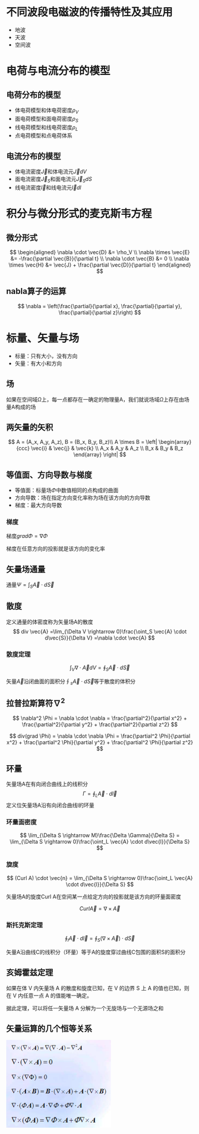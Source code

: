 # 不同波段电磁波的传播特性及其应用

- 地波
- 天波
- 空间波

# 电荷与电流分布的模型

## 电荷分布的模型

- 体电荷模型和体电荷密度$\rho_V$
- 面电荷模型和面电荷密度$\rho_S$
- 线电荷模型和线电荷密度$\rho_L$
- 点电荷模型和点电荷体系

## 电流分布的模型

- 体电流密度$\vec{J}$和体电流元$\vec{J}dV$
- 面电流密度$\vec{J}_S$和面电流元$\vec{J}_SdS$
- 线电流密度$\vec{I}$和线电流元$\vec{I}dl$

# 积分与微分形式的麦克斯韦方程

## 微分形式

$$
\begin{aligned}
\nabla \cdot \vec{D} &= \rho_V \\
\nabla \times \vec{E} &= -\frac{\partial \vec{B}}{\partial t} \\
\nabla \cdot \vec{B} &= 0 \\
\nabla \times \vec{H} &= \vec{J} + \frac{\partial \vec{D}}{\partial t}
\end{aligned}
$$

## nabla算子的运算

$$
\nabla = \left(\frac{\partial}{\partial x}, \frac{\partial}{\partial y}, \frac{\partial}{\partial z}\right)
$$

# 标量、矢量与场

- 标量：只有大小，没有方向
- 矢量：有大小和方向

## 场

如果在空间域$\Omega$上，每一点都存在一确定的物理量A，我们就说场域$\Omega$上存在由场量A构成的场

## 两矢量的矢积

$$
A = (A_x, A_y, A_z), B = (B_x, B_y, B_z)\\
A \times B = \left|
\begin{array}{ccc}
\vec{i} & \vec{j} & \vec{k} \\
A_x & A_y & A_z \\
B_x & B_y & B_z
\end{array}
\right|
$$

## 等值面、方向导数与梯度

- 等值面：标量场$\Phi$中数值相同的点构成的曲面
- 方向导数：场在指定方向变化率称为场在该方向的方向导数
- 梯度：最大方向导数

### 梯度

梯度$grad \Phi = \nabla \Phi$

梯度在任意方向的投影就是该方向的变化率

## 矢量场通量

通量$\Psi = \int_S \vec{A} \cdot d\vec{S}$

## 散度

定义通量的体密度称为矢量场A的散度
$$
div \vec{A} =\lim_{\Delta V \rightarrow 0}\frac{\oint_S \vec{A} \cdot d\vec{S}}{\Delta V} =\nabla \cdot \vec{A}
$$

### 散度定理

$$
\int_V \nabla \cdot \vec{A} dV = \oint_S \vec{A} \cdot d\vec{S}
$$

矢量$\vec{A}$沿闭曲面的面积分$\oint_s \vec{A} \cdot d\vec{S}$等于散度的体积分

## 拉普拉斯算符$\nabla^2$

$$
\nabla^2 \Phi = \nabla \cdot \nabla = \frac{\partial^2}{\partial x^2} + \frac{\partial^2}{\partial y^2} + \frac{\partial^2}{\partial z^2}
$$

$$
div(grad \Phi) = \nabla \cdot \nabla \Phi = \frac{\partial^2 \Phi}{\partial x^2} + \frac{\partial^2 \Phi}{\partial y^2} + \frac{\partial^2 \Phi}{\partial z^2}
$$

## 环量

矢量场A在有向闭合曲线上的线积分
$$
\Gamma = \oint_L \vec{A} \cdot d\vec{l}
$$
定义位矢量场A沿有向闭合曲线l的环量

### 环量面密度

$$
\lim_{\Delta S \rightarrow M}\frac{\Delta \Gamma}{\Delta S} = \lim_{\Delta S \rightarrow 0}\frac{\oint_L \vec{A} \cdot d\vec{l}}{\Delta S}
$$

### 旋度

$$
(Curl A) \cdot \vec{n} = \lim_{\Delta S \rightarrow 0}\frac{\oint_L \vec{A} \cdot d\vec{l}}{\Delta S}
$$

矢量场A的旋度Curl A在空间某一点给定方向的投影就是该方向的环量面密度

$$
Curl \vec{A} = \nabla \times \vec{A}
$$

### 斯托克斯定理

$$
\oint_l \vec{A} \cdot d\vec{l} = \oint_S (\nabla \times \vec{A}) \cdot d\vec{S}
$$

矢量A沿曲线C的线积分（环量）等于A的旋度穿过曲线C包围的面积S的面积分

## 亥姆霍兹定理

如果在体 V 内矢量场 A 的散度和旋度已知，在 V 的边界 S 上 A 的值也已知，则在 V 内任意一点 A 的值能唯一确定。

据此定理，可以将任一矢量场 A 分解为一个无旋场与一个无源场之和

## 矢量运算的几个恒等关系

![alt text](image.png)